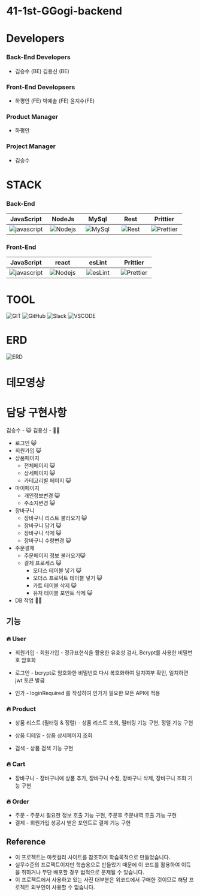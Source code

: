 # 41-1st-GGogi-backend

# Developers
### Back-End Developers

 - 김승수 (BE) 김용신 (BE)


### Front-End Developsers
 - 하평안 (FE) 박예솔 (FE)	 윤지수(FE)
 
### Product Manager
 - 하평안 
 
### Project Manager
 - 김승수
		
    
# STACK
### Back-End 
| JavaScript |&nbsp;&nbsp;NodeJs&nbsp;&nbsp;|&nbsp;&nbsp;&nbsp;MySql&nbsp;&nbsp;&nbsp;|&nbsp;&nbsp;&nbsp;&nbsp;Rest&nbsp;&nbsp;&nbsp;&nbsp;|&nbsp;&nbsp;&nbsp;Prittier&nbsp;&nbsp;&nbsp;|
|:----------:|:----------:|:----------:|:----------:|:----------:|
|![javascript](https://camo.githubusercontent.com/d2e764d63294c27eff3598ae3a0df5884b4efcabbdbbd200e51472cddf4a3f03/68747470733a2f2f74656368737461636b2d67656e657261746f722e76657263656c2e6170702f6a732d69636f6e2e737667) |![Nodejs](https://camo.githubusercontent.com/418cbff54fe0ff385225ac464200a519c169c0fd3fb80402a8a9f977efd63c7a/68747470733a2f2f74656368737461636b2d67656e657261746f722e76657263656c2e6170702f6e67696e782d69636f6e2e737667)|![MySql](https://camo.githubusercontent.com/b3578157355b1ac74d38d0f89d1022095ba7f7a988db091cef0fa4a62685e87e/68747470733a2f2f74656368737461636b2d67656e657261746f722e76657263656c2e6170702f6d7973716c2d69636f6e2e737667)|![Rest](https://camo.githubusercontent.com/06ebb2c20cfd35f27db6d25b0a03f5a0d078f63e20c098c6ce461b7bffd18d60/68747470733a2f2f74656368737461636b2d67656e657261746f722e76657263656c2e6170702f726573746170692d69636f6e2e737667)|![Prettier](https://camo.githubusercontent.com/82935f72bd8f7a84991ceeb91cba325f0ae3b00f7fb2af42da60a81d3ff631b4/68747470733a2f2f74656368737461636b2d67656e657261746f722e76657263656c2e6170702f70726574746965722d69636f6e2e737667)|


### Front-End 
| JavaScript |&nbsp;&nbsp;&nbsp;&nbsp;react&nbsp;&nbsp;&nbsp;&nbsp;|&nbsp;&nbsp;&nbsp;&nbsp;esLint&nbsp;&nbsp;&nbsp;&nbsp;|&nbsp;&nbsp;&nbsp;Prittier&nbsp;&nbsp;&nbsp;|
|:----------:|:----------:|:----------:|:----------:|
|![javascript](https://camo.githubusercontent.com/d2e764d63294c27eff3598ae3a0df5884b4efcabbdbbd200e51472cddf4a3f03/68747470733a2f2f74656368737461636b2d67656e657261746f722e76657263656c2e6170702f6a732d69636f6e2e737667) |![Nodejs](https://camo.githubusercontent.com/cbb0ed4ed73eb0bdf880019fe4fd13e0e0b0812435f11ac0d920c8f523a8d8d0/68747470733a2f2f74656368737461636b2d67656e657261746f722e76657263656c2e6170702f72656163742d69636f6e2e737667)|![esLint](https://camo.githubusercontent.com/e7eb6839f0d42fffcd7435133609f4fe6a2cad787439321d809c273d66ac4c77/68747470733a2f2f74656368737461636b2d67656e657261746f722e76657263656c2e6170702f65736c696e742d69636f6e2e737667)|![Prettier](https://camo.githubusercontent.com/82935f72bd8f7a84991ceeb91cba325f0ae3b00f7fb2af42da60a81d3ff631b4/68747470733a2f2f74656368737461636b2d67656e657261746f722e76657263656c2e6170702f70726574746965722d69636f6e2e737667)|

# TOOL
![GIT](https://camo.githubusercontent.com/493683d1e69c600dc04bb375ab588466c554471ea28f7326b390b5103c401058/68747470733a2f2f696d672e736869656c64732e696f2f62616467652f4769742d4630353033323f7374796c653d666c6174266c6f676f3d476974266c6f676f436f6c6f723d7768697465)&nbsp;![GitHub](https://camo.githubusercontent.com/779ecf5e6059fd906fca2099015186945f91679f22da6bf05f37f52e69e86e8a/68747470733a2f2f696d672e736869656c64732e696f2f62616467652f4769744875622d3138313731373f7374796c653d666c6174266c6f676f3d476974487562266c6f676f436f6c6f723d7768697465)&nbsp;![Slack](https://camo.githubusercontent.com/78f1634c5ea1be58f1f7a433c687cda4fdb475542c6958e4984782d50a30b9a1/68747470733a2f2f696d672e736869656c64732e696f2f62616467652f536c61636b2d3441313534423f7374796c653d666c6174266c6f676f3d536c61636b266c6f676f436f6c6f723d7768697465)&nbsp;![VSCODE](https://camo.githubusercontent.com/e41fd8604cbb491e8716306e2436b9b1c1efe739cc147779b73cb974c2aaf8f7/68747470733a2f2f696d672e736869656c64732e696f2f62616467652f5653436f64652d3030374143433f7374796c653d666c6174266c6f676f3d56697375616c2053747564696f20436f6465266c6f676f436f6c6f723d7768697465)
# ERD

![ERD](https://user-images.githubusercontent.com/118211014/212291104-a150580b-aa35-4313-a7ca-cd69a5e44a55.png)
# 데모영상

# 담당 구현사항

 김승수 - 😺 김용신 - 🐻‍❄️

- 로그인 😺
- 회원가입 😺
- 상품페이지 
  - 전체페이지 😺
  - 상세페이지 😺
  - 카테고리별 페이지 😺
- 마이페이지 
  - 개인정보변경 😺
  - 주소지변경 😺
- 장바구니 
  - 장바구니 리스트 불러오기 😺
  - 장바구니 담기 😺
  - 장바구니 삭제 😺
  - 장바구니 수량변경 😺
- 주문결제 
  - 주문페이지 정보 불러오기😺
  - 결제 프로세스 😺
    - 오더스 테이블 넣기 😺
    - 오더스 프로덕트 테이블 넣기 😺
    - 카트 테이블 삭제 😺
    - 유저 테이블 포인트 삭제 😺
- DB 작업 🐻‍❄️

## 기능
### 🔥 User

- 회원가입 - 회원가입 - 정규표현식을 활용한 유효성 검사, Bcrypt를 사용한 비밀번호 암호화

- 로그인 - bcrypt로 암호화한 비밀번호 다시 복호화하여 일치여부 확인, 일치하면 jwt 토큰 발급

- 인가 - loginRequired 를 작성하여 인가가 필요한 모든 API에 적용

### 🔥 Product

- 상품 리스트 (필터링 & 정렬) - 상품 리스트 조회, 필터링 기능 구현, 정렬 기능 구현

- 상품 디테일 - 상품 상세페이지 조회

- 검색 - 상품 검색 기능 구현

### 🔥 Cart

- 장바구니 - 장바구니에 상품 추가, 장바구니 수정, 장바구니 삭제, 장바구니 조회 기능 구현

### 🔥 Order

- 주문 - 주문시 필요한 정보 호출 기능 구현, 주문후 주문내역 호출 기능 구현
- 결제 - 회원가입 성공시 받은 포인트로 결제 기능 구현




## Reference

 - 이 프로젝트는 마켓컬리 사이트를 참조하여 학습목적으로 만들었습니다.
 - 실무수준의 프로젝트이지만 학습용으로 만들었기 때문에 이 코드를 활용하여 이득을 취하거나 무단 배포할 경우 법적으로 문제될 수 있습니다.
 - 이 프로젝트에서 사용하고 있는 사진 대부분은 위코드에서 구매한 것이므로 해당 프로젝트 외부인이 사용할 수 없습니다.
